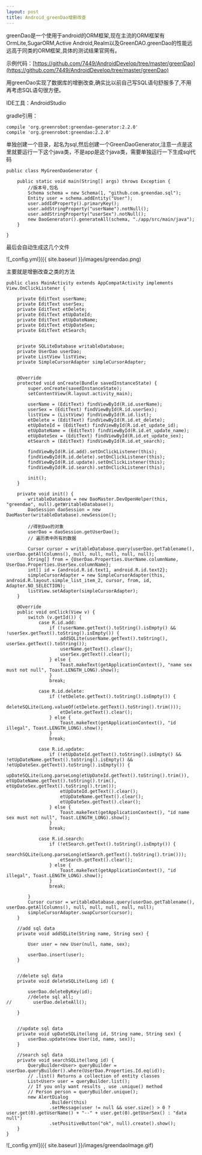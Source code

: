 ```yaml
---
layout: post
title: Android_greenDao增删改查
---
```


greenDao是一个使用于android的ORM框架,现在主流的ORM框架有OrmLite,SugarORM,Active Android,Realm以及GreenDAO.greenDao的性能远远高于同类的ORM框架,具体的测试结果官网有。


示例代码：[https://github.com/7449/AndroidDevelop/tree/master/greenDao](https://github.com/7449/AndroidDevelop/tree/master/greenDao)

用greenDao实现了数据库的增删改查,确实比以前自己写SQL语句舒服多了,不用再考虑SQL语句很方便。



IDE工具：AndroidStudio

gradle引用：

    compile 'org.greenrobot:greendao-generator:2.2.0'
    compile 'org.greenrobot:greendao:2.2.0'

单独创建一个目录，起名为sql,然后创建一个GreenDaoGenerator,注意一点是这里就要运行一下这个java类，不是app是这个java类，需要单独运行一下生成sql代码

	public class MyGreenDaoGenerator {

	    public static void main(String[] args) throws Exception {
	        //版本号,包名
	        Schema schema = new Schema(1, "github.com.greendao.sql");
	        Entity user = schema.addEntity("User");
	        user.addIdProperty().primaryKey();
	        user.addStringProperty("userName").notNull();
	        user.addStringProperty("userSex").notNull();
	        new DaoGenerator().generateAll(schema, "./app/src/main/java");
	    }
	
	}

最后会自动生成这几个文件

![_config.yml]({{ site.baseurl }}/images/greendao.png)


主要就是增删改查之类的方法


	public class MainActivity extends AppCompatActivity implements View.OnClickListener {
	
	    private EditText userName;
	    private EditText userSex;
	    private EditText etDelete;
	    private EditText etUpDateId;
	    private EditText etUpDateName;
	    private EditText etUpDateSex;
	    private EditText etSearch;
	
	
	    private SQLiteDatabase writableDatabase;
	    private UserDao userDao;
	    private ListView listView;
	    private SimpleCursorAdapter simpleCursorAdapter;
	
	
	    @Override
	    protected void onCreate(Bundle savedInstanceState) {
	        super.onCreate(savedInstanceState);
	        setContentView(R.layout.activity_main);
	
	        userName = (EditText) findViewById(R.id.userName);
	        userSex = (EditText) findViewById(R.id.userSex);
	        listView = (ListView) findViewById(R.id.list);
	        etDelete = (EditText) findViewById(R.id.et_delete);
	        etUpDateId = (EditText) findViewById(R.id.et_update_id);
	        etUpDateName = (EditText) findViewById(R.id.et_update_name);
	        etUpDateSex = (EditText) findViewById(R.id.et_update_sex);
	        etSearch = (EditText) findViewById(R.id.et_search);
	
	        findViewById(R.id.add).setOnClickListener(this);
	        findViewById(R.id.delete).setOnClickListener(this);
	        findViewById(R.id.update).setOnClickListener(this);
	        findViewById(R.id.search).setOnClickListener(this);
	
	        init();
	    }
	
	    private void init() {
	        writableDatabase = new DaoMaster.DevOpenHelper(this, "greendao", null).getWritableDatabase();
	        DaoSession daoSession = new DaoMaster(writableDatabase).newSession();
	
	        //得到Dao的对象
	        userDao = daoSession.getUserDao();
	        // 遍历表中所有的数据
	
	        Cursor cursor = writableDatabase.query(userDao.getTablename(), userDao.getAllColumns(), null, null, null, null, null);
	        String[] from = {UserDao.Properties.UserName.columnName, UserDao.Properties.UserSex.columnName};
	        int[] id = {android.R.id.text1, android.R.id.text2};
	        simpleCursorAdapter = new SimpleCursorAdapter(this, android.R.layout.simple_list_item_2, cursor, from, id, Adapter.NO_SELECTION);
	        listView.setAdapter(simpleCursorAdapter);
	    }
	
	    @Override
	    public void onClick(View v) {
	        switch (v.getId()) {
	            case R.id.add:
	                if (!userName.getText().toString().isEmpty() && !userSex.getText().toString().isEmpty()) {
	                    addSQLite(userName.getText().toString(), userSex.getText().toString());
	                    userName.getText().clear();
	                    userSex.getText().clear();
	                } else {
	                    Toast.makeText(getApplicationContext(), "name sex must not null", Toast.LENGTH_LONG).show();
	                }
	                break;
	
	            case R.id.delete:
	                if (!etDelete.getText().toString().isEmpty()) {
	                    deleteSQLite(Long.valueOf(etDelete.getText().toString().trim()));
	                    etDelete.getText().clear();
	                } else {
	                    Toast.makeText(getApplicationContext(), "id illegal", Toast.LENGTH_LONG).show();
	                }
	                break;
	
	            case R.id.update:
	                if (!etUpDateId.getText().toString().isEmpty() && !etUpDateName.getText().toString().isEmpty() && !etUpDateSex.getText().toString().isEmpty()) {
	                    upDateSQLite(Long.parseLong(etUpDateId.getText().toString().trim()), etUpDateName.getText().toString().trim(), etUpDateSex.getText().toString().trim());
	                    etUpDateId.getText().clear();
	                    etUpDateName.getText().clear();
	                    etUpDateSex.getText().clear();
	                } else {
	                    Toast.makeText(getApplicationContext(), "id name sex must not null", Toast.LENGTH_LONG).show();
	                }
	                break;
	
	            case R.id.search:
	                if (!etSearch.getText().toString().isEmpty()) {
	                    searchSQLite(Long.parseLong(etSearch.getText().toString().trim()));
	                    etSearch.getText().clear();
	                } else {
	                    Toast.makeText(getApplicationContext(), "id illegal", Toast.LENGTH_LONG).show();
	                }
	                break;
	
	        }
	        Cursor cursor = writableDatabase.query(userDao.getTablename(), userDao.getAllColumns(), null, null, null, null, null);
	        simpleCursorAdapter.swapCursor(cursor);
	    }
	
	    //add sql data
	    private void addSQLite(String name, String sex) {
	
	        User user = new User(null, name, sex);
	
	        userDao.insert(user);
	    }
	
	
	    //delete sql data
	    private void deleteSQLite(Long id) {
	
	        userDao.deleteByKey(id);
	        //delete sql all;
	//        userDao.deleteAll();
	
	    }
	
	
	    //update sql data
	    private void upDateSQLite(long id, String name, String sex) {
	        userDao.update(new User(id, name, sex));
	    }
	
	    //search sql data
	    private void searchSQLite(long id) {
	        QueryBuilder<User> queryBuilder = userDao.queryBuilder().where(UserDao.Properties.Id.eq(id));
	        // .list() Returns a collection of entity classes
	        List<User> user = queryBuilder.list();
	        // If you only want results , use .unique() method
	        // Person person = queryBuilder.unique();
	        new AlertDialog
	                .Builder(this)
	                .setMessage(user != null && user.size() > 0 ? user.get(0).getUserName() + "--" + user.get(0).getUserSex() : "data null")
	                .setPositiveButton("ok", null).create().show();
	    }
	}



![_config.yml]({{ site.baseurl }}/images/greendaoImage.gif)

